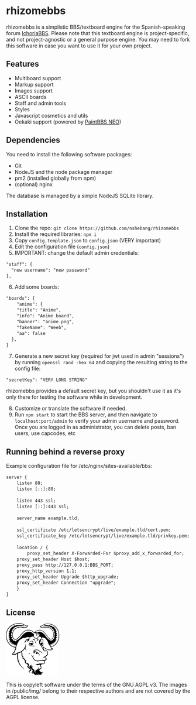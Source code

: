 # rhizomebbs
rhizomebbs is a simplistic BBS/textboard engine for the Spanish-speaking forum
[IchoriaBBS](https://bbs.ichoria.org). Please note that this textboard engine
is project-specific, and not project-agnostic or a general purpose engine.
You may need to fork this software in case you want to use it for your own
project.

## Features
* Multiboard support
* Markup support
* Images support
* ASCII boards
* Staff and admin tools
* Styles
* Javascript cosmetics and utils
* Oekaki support (powered by [PaintBBS NEO](https://github.com/funige/neo))

## Dependencies
You need to install the following software packages:
* Git
* NodeJS and the node package manager
* pm2 (installed globally from npm)
* (optional) nginx

The database is managed by a simple NodeJS SQLite library.

## Installation
1. Clone the repo: `git clone https://github.com/nshebang/rhizomebbs`
2. Install the required libraries: `npm i`
3. Copy `config.template.json` to `config.json` (VERY important)
4. Edit the configuration file (`config.json`) 
5. IMPORTANT: change the default admin credentials:
```
"staff": {
  "new username": "new password"
},
```
6. Add some boards:
```
"boards": {
    "anime": {
    "title": "Anime",
    "info": "Anime board",
    "banner": "anime.png",
    "fakeName": "Weeb",
    "aa": false
  },
}
```
7. Generate a new secret key (required for jwt used in admin "sessions") by
running `openssl rand -hex 64` and copying the resulting string to the
config file:
```
"secretKey": "VERY LONG STRING"
```
rhizomebbs provides a default secret key, but you shouldn't use it as it's
only there for testing the software while in development.

8. Customize or translate the software if needed.
9. Run `npm start` to start the BBS server, and then
navigate to `localhost:port/admin` to verify your admin
username and password. Once you are logged in as administrator,
you can delete posts, ban users, use capcodes, etc

## Running behind a reverse proxy
Example configuration file for /etc/nginx/sites-available/bbs:
```
server {
	listen 80;
	listen [::]:80;
	
	listen 443 ssl;
	listen [::]:443 ssl;
	
	server_name example.tld;
	
	ssl_certificate /etc/letsencrypt/live/example.tld/cert.pem;
	ssl_certificate_key /etc/letsencrypt/live/example.tld/privkey.pem;

	location / {
		proxy_set_header X-Forwarded-For $proxy_add_x_forwarded_for;
    proxy_set_header Host $host;
    proxy_pass http://127.0.0.1:BBS_PORT;
    proxy_http_version 1.1;
    proxy_set_header Upgrade $http_upgrade;
    proxy_set_header Connection "upgrade";
	}
}
```

## License
![](/public/img/gnu.png)

This is copyleft software under the terms of the GNU AGPL v3.
The images in /public/img/ belong to their respective authors and
are not covered by the AGPL license.
